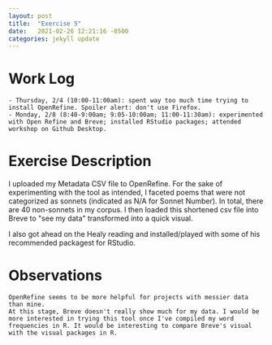 ```yaml
---
layout: post
title:  "Exercise 5"
date:   2021-02-26 12:21:16 -0500
categories: jekyll update
---
```

# Work Log

    - Thursday, 2/4 (10:00-11:00am): spent way too much time trying to install OpenRefine. Spoiler alert: don't use Firefox.
    - Monday, 2/8 (8:40-9:00am; 9:05-10:00am; 11:00-11:30am): experimented with Open Refine and Breve; installed RStudio packages; attended workshop on Github Desktop.

# Exercise Description

I uploaded my Metadata CSV file to OpenRefine. For the sake of experimenting with the tool as intended, I faceted poems that were not categorized as sonnets (indicated as N/A for Sonnet Number). In total, there are 40 non-sonnets in my corpus. I then loaded this shortened csv file into Breve to "see my data" transformed into a quick visual.

I also got ahead on the Healy reading and installed/played with some of his recommended packagest for RStudio.

# Observations

    OpenRefine seems to be more helpful for projects with messier data than mine.
    At this stage, Breve doesn't really show much for my data. I would be more interested in trying this tool once I've compiled my word frequencies in R. It would be interesting to compare Breve's visual with the visual packages in R.
